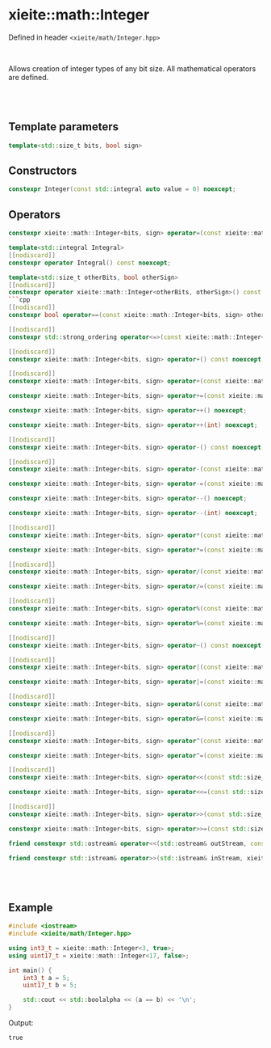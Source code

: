 # xieite::math::Integer
Defined in header `<xieite/math/Integer.hpp>`

<br/>

Allows creation of integer types of any bit size. All mathematical operators are defined.

<br/><br/>

## Template parameters
```cpp
template<std::size_t bits, bool sign>
```

## Constructors
```cpp
constexpr Integer(const std::integral auto value = 0) noexcept;
```

## Operators
```cpp
constexpr xieite::math::Integer<bits, sign> operator=(const xieite::math::Integer<bits, sign> other) noexcept;
```
```cpp
template<std::integral Integral>
[[nodiscard]]
constexpr operator Integral() const noexcept;
```
```cpp
template<std::size_t otherBits, bool otherSign>
[[nodiscard]]
constexpr operator xieite::math::Integer<otherBits, otherSign>() const noexcept;
```cpp
[[nodiscard]]
constexpr bool operator==(const xieite::math::Integer<bits, sign> other) const noexcept;
```
```cpp
[[nodiscard]]
constexpr std::strong_ordering operator<=>(const xieite::math::Integer<bits, sign> other) const noexcept;
```
```cpp
[[nodiscard]]
constexpr xieite::math::Integer<bits, sign> operator+() const noexcept;
```
```cpp
[[nodiscard]]
constexpr xieite::math::Integer<bits, sign> operator+(const xieite::math::Integer<bits, sign> other) const noexcept;
```
```cpp
constexpr xieite::math::Integer<bits, sign> operator+=(const xieite::math::Integer<bits, sign> other) noexcept;
```
```cpp
constexpr xieite::math::Integer<bits, sign> operator++() noexcept;
```
```cpp
constexpr xieite::math::Integer<bits, sign> operator++(int) noexcept;
```
```cpp
[[nodiscard]]
constexpr xieite::math::Integer<bits, sign> operator-() const noexcept;
```
```cpp
[[nodiscard]]
constexpr xieite::math::Integer<bits, sign> operator-(const xieite::math::Integer<bits, sign> other) const noexcept;
```
```cpp
constexpr xieite::math::Integer<bits, sign> operator-=(const xieite::math::Integer<bits, sign> other) noexcept;
```
```cpp
constexpr xieite::math::Integer<bits, sign> operator--() noexcept;
```
```cpp
constexpr xieite::math::Integer<bits, sign> operator--(int) noexcept;
```
```cpp
[[nodiscard]]
constexpr xieite::math::Integer<bits, sign> operator*(const xieite::math::Integer<bits, sign> other) const noexcept;
```
```cpp
constexpr xieite::math::Integer<bits, sign> operator*=(const xieite::math::Integer<bits, sign> other) noexcept;
```
```cpp
[[nodiscard]]
constexpr xieite::math::Integer<bits, sign> operator/(const xieite::math::Integer<bits, sign> other) const noexcept;
```
```cpp
constexpr xieite::math::Integer<bits, sign> operator/=(const xieite::math::Integer<bits, sign> other) noexcept;
```
```cpp
[[nodiscard]]
constexpr xieite::math::Integer<bits, sign> operator%(const xieite::math::Integer<bits, sign> other) const noexcept;
```
```cpp
constexpr xieite::math::Integer<bits, sign> operator%=(const xieite::math::Integer<bits, sign> other) noexcept;
```
```cpp
[[nodiscard]]
constexpr xieite::math::Integer<bits, sign> operator~() const noexcept;
```
```cpp
[[nodiscard]]
constexpr xieite::math::Integer<bits, sign> operator|(const xieite::math::Integer<bits, sign> other) const noexcept;
```
```cpp
constexpr xieite::math::Integer<bits, sign> operator|=(const xieite::math::Integer<bits, sign> other) noexcept;
```
```cpp
[[nodiscard]]
constexpr xieite::math::Integer<bits, sign> operator&(const xieite::math::Integer<bits, sign> other) const noexcept;
```
```cpp
constexpr xieite::math::Integer<bits, sign> operator&=(const xieite::math::Integer<bits, sign> other) noexcept;
```
```cpp
[[nodiscard]]
constexpr xieite::math::Integer<bits, sign> operator^(const xieite::math::Integer<bits, sign> other) const noexcept;
```
```cpp
constexpr xieite::math::Integer<bits, sign> operator^=(const xieite::math::Integer<bits, sign> other) noexcept;
```
```cpp
[[nodiscard]]
constexpr xieite::math::Integer<bits, sign> operator<<(const std::size_t other) const noexcept;
```
```cpp
constexpr xieite::math::Integer<bits, sign> operator<<=(const std::size_t other) noexcept;
```
```cpp
[[nodiscard]]
constexpr xieite::math::Integer<bits, sign> operator>>(const std::size_t other) const noexcept;
```
```cpp
constexpr xieite::math::Integer<bits, sign> operator>>=(const std::size_t other) noexcept;
```
```cpp
friend constexpr std::ostream& operator<<(std::ostream& outStream, const xieite::math::Integer<bits, sign> self) noexcept;
```
```cpp
friend constexpr std::istream& operator>>(std::istream& inStream, xieite::math::Integer<bits, sign> self) noexcept;
```

<br/><br/>

## Example
```cpp
#include <iostream>
#include <xieite/math/Integer.hpp>

using int3_t = xieite::math::Integer<3, true>;
using uint17_t = xieite::math::Integer<17, false>;

int main() {
	int3_t a = 5;
	uint17_t b = 5;

	std::cout << std::boolalpha << (a == b) << '\n';
}
```
Output:
```
true
```
